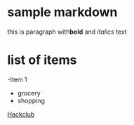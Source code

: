 # sample markdown

this is paragraph with**bold** and *italics* text

# list of items
-Item 1
- grocery
- shopping

[Hackclub](https://www.hackclu.com)
